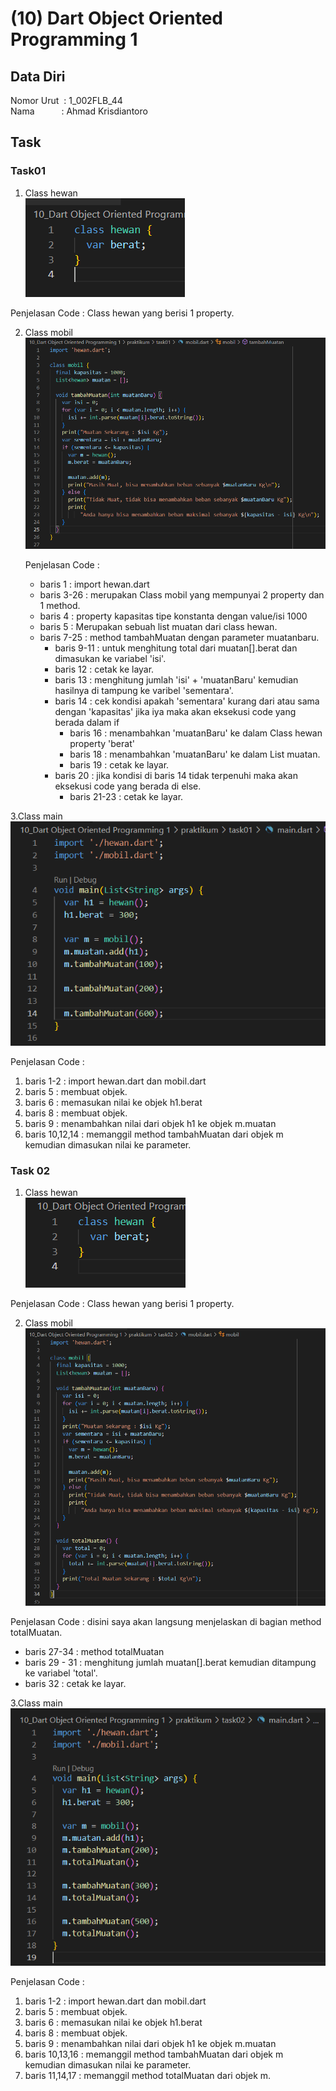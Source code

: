 # (10) Dart Object Oriented Programming 1

## Data Diri
Nomor Urut &nbsp;: 1_002FLB_44 <br>
Nama &emsp;&emsp;&ensp;&nbsp;: Ahmad Krisdiantoro

## Task
### Task01
1. Class hewan <br>
![01_hewan](/10_Dart%20Object%20Oriented%20Programming%201/screenshots/01_hewan.png)

Penjelasan Code : 
Class hewan yang berisi 1 property.

2. Class mobil <br>
![01_mobil](/10_Dart%20Object%20Oriented%20Programming%201/screenshots/01_mobil.png)

    Penjelasan Code : 
    - baris 1 : import hewan.dart
    - baris 3-26 : merupakan Class mobil yang mempunyai 2 property dan 1 method.
    - baris 4 : property kapasitas tipe konstanta dengan value/isi 1000
    - baris 5 : Merupakan sebuah list muatan dari class hewan.
    - baris 7-25 : method tambahMuatan dengan parameter muatanbaru.
        - baris 9-11 : untuk menghitung total dari muatan[].berat dan dimasukan ke variabel 'isi'.
        - baris 12 : cetak ke layar.
        - baris 13 : menghitung jumlah 'isi' + 'muatanBaru' kemudian hasilnya di tampung ke varibel 'sementara'.
        - baris 14 : cek kondisi apakah 'sementara' kurang dari atau sama dengan 'kapasitas' jika iya maka akan eksekusi code yang berada dalam if
            - baris 16 : menambahkan 'muatanBaru' ke dalam Class hewan property 'berat'
            - baris 18 : menambahkan 'muatanBaru' ke dalam List muatan.
            - baris 19 : cetak ke layar.
        - baris 20 : jika kondisi di baris 14 tidak terpenuhi maka akan eksekusi code yang berada di else.
            - baris 21-23 : cetak ke layar.
    
3.Class main <br>
![01_main](/10_Dart%20Object%20Oriented%20Programming%201/screenshots/01_main.png)

Penjelasan Code :
1. baris 1-2 : import hewan.dart dan mobil.dart
2. baris 5 : membuat objek.
3. baris 6 : memasukan nilai ke objek h1.berat
4. baris 8 : membuat objek.
5. baris 9 : menambahkan nilai dari objek h1 ke objek m.muatan
6. baris 10,12,14 : memanggil method tambahMuatan dari objek m kemudian dimasukan nilai ke parameter.

### Task 02
1. Class hewan <br>
![02_hewan](/10_Dart%20Object%20Oriented%20Programming%201/screenshots/02_hewan.png)

Penjelasan Code : 
Class hewan yang berisi 1 property.

2. Class mobil <br>
![02_mobil](/10_Dart%20Object%20Oriented%20Programming%201/screenshots/02_mobil.png)

Penjelasan Code :
disini saya akan langsung menjelaskan di bagian method totalMuatan.
- baris 27-34 : method totalMuatan
- baris 29 - 31 : menghitung jumlah muatan[].berat kemudian ditampung ke variabel 'total'.
- baris 32 : cetak ke layar.

3.Class main <br>
![02_main](/10_Dart%20Object%20Oriented%20Programming%201/screenshots/02_main.png)

Penjelasan Code : 
1. baris 1-2 : import hewan.dart dan mobil.dart
2. baris 5 : membuat objek.
3. baris 6 : memasukan nilai ke objek h1.berat
4. baris 8 : membuat objek.
5. baris 9 : menambahkan nilai dari objek h1 ke objek m.muatan
6. baris 10,13,16 : memanggil method tambahMuatan dari objek m kemudian dimasukan nilai ke parameter.
7. baris 11,14,17 : memanggil method totalMuatan dari objek m.